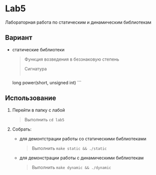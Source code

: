 # Lab5
Лабораторная работа по статическим и динамическим библиотекам
## Вариант
* статические библиотеки
	> Функция возведения в беззнаковую степень
	> 
	> Сигнатура
	> ```c
	long power(short, unsigned int) ```
## Использование
1) Перейти в папку с лабой
	> Выполнить `cd lab5`
2) Собрать:
	* для демонтстрации работы со статическими библиотеками 
		> Выполнить `make static && ./static`
    
	* для демонстрации работы с динамическими библиотекам
		> Выполнить `make dynamic && ./dynamic`